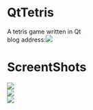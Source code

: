 # QtTetris
A tetris game written in Qt<br/>
blog address:![](http://blog.csdn.net/u012234115/article/details/45966479)<br/>
# ScreentShots
![](https://github.com/tashaxing/QtTetris/raw/master/pic/game.gif)<br/>
![](https://github.com/tashaxing/QtTetris/raw/master/pic/1.png)<br/>
![](https://github.com/tashaxing/QtTetris/raw/master/pic/2.png)<br/>